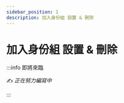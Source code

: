 ```yaml
---
sidebar_position: 1
description: 加入身份組 設置 & 刪除
---
```


# 加入身份組 設置 & 刪除

<head>
  <title>加入身份組 設置 & 刪除</title>
</head>

:::info 即將來臨

✍️ _正在努力編寫中_

:::
